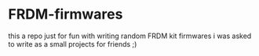 # FRDM-firmwares
this a repo just for fun with writing random FRDM kit firmwares i was asked to write as a small projects for friends ;)
